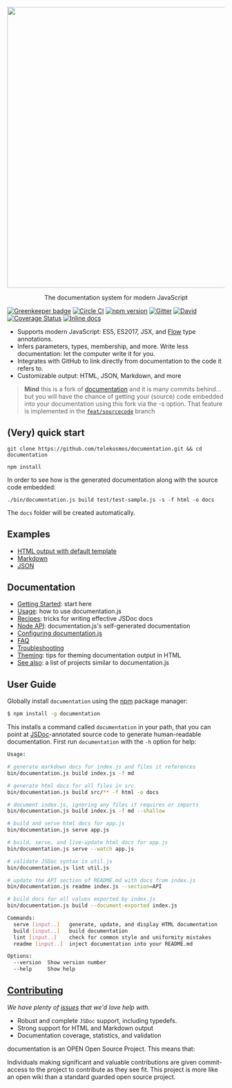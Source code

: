 <p align="center">
  <img src="./.github/documentation-js-logo.png" width="650" />
</p>

<p align="center">
  The documentation system for modern JavaScript
</p>

[![Greenkeeper badge](https://badges.greenkeeper.io/documentationjs/documentation.svg)](https://greenkeeper.io/)
[![Circle CI](https://circleci.com/gh/documentationjs/documentation/tree/master.svg?style=shield)](https://circleci.com/gh/documentationjs/documentation/tree/master)
[![npm version](https://badge.fury.io/js/documentation.svg)](http://badge.fury.io/js/documentation)
[![Gitter](https://badges.gitter.im/Join%20Chat.svg)](https://gitter.im/documentationjs/documentation?utm_source=badge&utm_medium=badge&utm_campaign=pr-badge)
[![David](https://david-dm.org/documentationjs/documentation.svg)](https://david-dm.org/documentationjs/documentation)
[![Coverage Status](https://coveralls.io/repos/github/documentationjs/documentation/badge.svg?branch=master)](https://coveralls.io/github/documentationjs/documentation?branch=master)
[![Inline docs](http://inch-ci.org/github/documentationjs/documentation.svg?branch=master&style=flat-square)](http://inch-ci.org/github/documentationjs/documentation)

* Supports modern JavaScript: ES5, ES2017, JSX, and [Flow](http://flowtype.org/) type annotations.
* Infers parameters, types, membership, and more. Write less documentation: let the computer write it for you.
* Integrates with GitHub to link directly from documentation to the code it refers to.
* Customizable output: HTML, JSON, Markdown, and more

> __Mind__ this is a fork of [documentation](https://github.com/documentationjs/documentation) and it is many commits behind... but you will have the chance of getting your (source) code embedded into your documentation using this fork via the -s option. That feature is implemented in the [`feat/sourcecode`](https://github.com/telekosmos/documentation/tree/feat/sourcecode) branch

## (Very) quick start
`git clone https://github.com/telekosmos/documentation.git && cd documentation`

`npm install`

In order to see how is the generated documentation along with the source code embedded:

`./bin/documentation.js build test/test-sample.js -s -f html -o docs`

The `docs` folder will be created automatically.


## Examples

-   [HTML output with default template](http://documentation.js.org/html-example/)
-   [Markdown](https://github.com/documentationjs/documentation/blob/master/docs/NODE_API.md)
-   [JSON](http://documentation.js.org/html-example/index.json)

## Documentation

-   [Getting Started](docs/GETTING_STARTED.md): start here
-   [Usage](docs/USAGE.md): how to use documentation.js
-   [Recipes](docs/RECIPES.md): tricks for writing effective JSDoc docs
-   [Node API](docs/NODE_API.md): documentation.js's self-generated documentation
-   [Configuring documentation.js](docs/CONFIG.md)
-   [FAQ](docs/FAQ.md)
-   [Troubleshooting](docs/TROUBLESHOOTING.md)
-   [Theming](docs/THEMING.md): tips for theming documentation output in HTML
-   [See also](https://github.com/documentationjs/documentation/wiki/See-also): a list of projects similar to documentation.js

## User Guide

Globally install `documentation` using the [npm](https://www.npmjs.com/) package manager:

```sh
$ npm install -g documentation
```

This installs a command called `documentation` in your path, that you can
point at [JSDoc](http://usejsdoc.org/)-annotated source code to generate
human-readable documentation. First run `documentation` with the `-h`
option for help:

```sh
Usage:

# generate markdown docs for index.js and files it references
bin/documentation.js build index.js -f md

# generate html docs for all files in src
bin/documentation.js build src/** -f html -o docs

# document index.js, ignoring any files it requires or imports
bin/documentation.js build index.js -f md --shallow

# build and serve html docs for app.js
bin/documentation.js serve app.js

# build, serve, and live-update html docs for app.js
bin/documentation.js serve --watch app.js

# validate JSDoc syntax in util.js
bin/documentation.js lint util.js

# update the API section of README.md with docs from index.js
bin/documentation.js readme index.js --section=API

# build docs for all values exported by index.js
bin/documentation.js build --document-exported index.js

Commands:
  serve [input..]   generate, update, and display HTML documentation
  build [input..]   build documentation
  lint [input..]    check for common style and uniformity mistakes
  readme [input..]  inject documentation into your README.md

Options:
  --version  Show version number                                       [boolean]
  --help     Show help                                                 [boolean]
```

## [Contributing](CONTRIBUTING.md)

_We have plenty of
[issues](https://github.com/documentationjs/documentation/issues) that we'd
love help with._

-   Robust and complete `JSDoc` support, including typedefs.
-   Strong support for HTML and Markdown output
-   Documentation coverage, statistics, and validation

documentation is an OPEN Open Source Project. This means that:

Individuals making significant and valuable contributions are given
commit-access to the project to contribute as they see fit. This
project is more like an open wiki than a standard guarded open source project.
